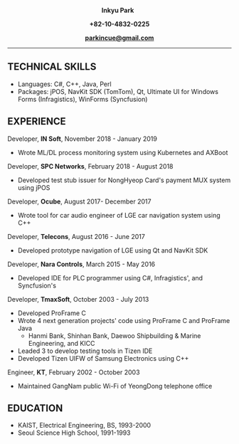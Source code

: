 **<p align="center">Inkyu Park** &nbsp; </p>
**<p align="center">+82-10-4832-0225</p>**
**<p align="center">parkincue@gmail.com</p>**
***
## TECHNICAL SKILLS
* Languages: C#, C++, Java, Perl
* Packages: jPOS, NavKit SDK (TomTom), Qt, Ultimate UI for Windows Forms (Infragistics), WinForms (Syncfusion)

## EXPERIENCE
Developer, **IN Soft**, November 2018 - January 2019
* Wrote ML/DL process monitoring system using Kubernetes and AXBoot

Developer, **SPC Networks**, February 2018 - August 2018
* Developed test stub issuer for NongHyeop Card's payment MUX system using jPOS

Developer, **Ocube**, August 2017- December 2017
* Wrote tool for car audio engineer of LGE car navigation system using C++

Developer, **Telecons**, August 2016 - June 2017
* Developed prototype navigation of LGE using Qt and NavKit SDK 

Developer, **Nara Controls**, March 2015 - May 2016
* Developed IDE for PLC programmer using C#, Infragistics', and Syncfusion's

Developer, **TmaxSoft**, October 2003 - July 2013
* Developed ProFrame C
* Wrote 4 next generation projects' code using ProFrame C and ProFrame Java
  * Hanmi Bank, Shinhan Bank, Daewoo Shipbuilding & Marine Engineering, and KICC 
* Leaded 3 to develop testing tools in Tizen IDE 
* Developed Tizen UIFW of Samsung Electronics using C++

Engineer, **KT**, February 2002 - October 2003
* Maintained GangNam public Wi-Fi of YeongDong telephone office

## EDUCATION
* KAIST, Electrical Engineering, BS, 1993-2000
* Seoul Science High School, 1991-1993
